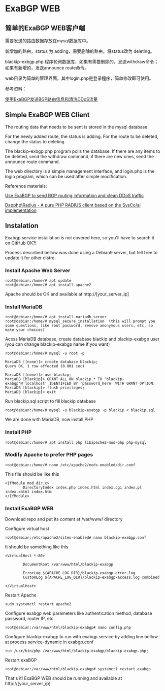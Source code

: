 # ExaBGP WEB

## 简单的ExaBGP WEB客户端

需要发送的路由数据存放在mysql数据库中。

新增加的路由，status 为 adding，需要删除的路由，将status改为 deleting。

blackip-exbgp.php 程序轮询数据库，如果有需要删除的，发送withdraw命令；如果有新增的，发送announce route命令。

web目录为简单的管理界面，其中login.php是登录程序，简单修改即可使用。

参考资料：

[使用ExaBGP发送BGP路由信息和清洗DDoS流量](https://github.com/bg6cq/ITTS/blob/master/security/bgp/exabgp/README.md)


## Simple ExaBGP WEB Client

The routing data that needs to be sent is stored in the mysql database.

For the newly added route, the status is adding. For the route to be deleted, change the status to deleting.

The blackip-exbgp.php program polls the database. If there are any items to be deleted, send the withdraw command; if there are new ones, send the announce route command.

The web directory is a simple management interface, and login.php is the login program, which can be used after simple modification.

Reference materials:

[Use ExaBGP to send BGP routing information and clean DDoS traffic](https://github.com/bg6cq/ITTS/blob/master/security/bgp/exabgp/README.md)

[Dapphp\Radius - A pure PHP RADIUS client based on the SysCo/al implementation](https://github.com/dapphp/radius)

## Instalation

Exabgp service installation is not covered here, so you'll have to search it on GitHub OK?!

Process described bellow was done using a Debian9 server, but fell free to update it for other distro.

### Install Apache Web Server
```
root@debian:/home/# apt update
root@debian:/home/# apt install apache2
```
Apache should be OK and available at http://[your_server_ip]

### Install MariaDB 
```
root@debian:/home/# apt install mariadb-server
root@debian:/home/# mysql_secure_installation  (this will prompt you some questions, like root password, remove anonymous users, etc, so make your choices)
```
Acess MariaDB database, create database blackip and blackip-exabgp user (you can change blackip-exabgp name if you want)

```
root@debian:/home/# mysql -u root -p

MariaDB [(none)]> create database blackip;
Query OK, 1 row affected (0.001 sec)

MariaDB [(none)]> use blackip;
MariaDB [blackip]> GRANT ALL ON blackip.* TO 'blackip-exabgp'@'localhost' IDENTIFIED BY 'password_here' WITH GRANT OPTION;
MariaDB [blackip]> flush privileges;
MariaDB [blackip]> exit
```
Run blackip.sql script to fill blackip database
```
root@debian:/home/# mysql -u blackip-exabgp -p blackip < blackip.sql
```
We are done with MariaDB, now install PHP

### Install PHP
```
root@debian:/home/# apt install php libapache2-mod-php php-mysql
```

### Modify Apache to prefer PHP pages
```
root@debian:/home/# nano /etc/apache2/mods-enabled/dir.conf
```
This file should be like this
```
<IfModule mod_dir.c>
        DirectoryIndex index.php index.html index.cgi index.pl index.xhtml index.htm
</IfModule>
```

### Install ExaBGP WEB

Download repo and put its content at /var/www/ directory

Configure virtual host

```
root@debian:/etc/apache2/sites-enabled# nano blackip-exabgp.conf
```
It should be something like this
```
<VirtualHost *:80>
        
        DocumentRoot /var/www/html/blackip-exabgp

        ErrorLog ${APACHE_LOG_DIR}/blackip-exabgp-error.log
        CustomLog ${APACHE_LOG_DIR}/blackip-exabgp-access.log combined

</VirtualHost>
```
Restart Apache
```
sudo systemctl restart apache2
```
Configure exabgp web parameters like authentication method, database password, router IP, etc.
```
root@debian:/var/www/html/blackip-exabgp# nano config.php
```
Configure blackip-exabgp to run with exabgp.service by adding line bellow at process service-dynamic in exabgp.conf
```
run /usr/bin/php /var/www/html/blackip-exabgp/blackip-exabgp.php;
```
Restart exaBGP
```
root@debian:/var/www/html/blackip-exabgp# systemctl restart exabgp
```
That's it! ExaBGP WEB should be running and available at http://[your_server_ip]
